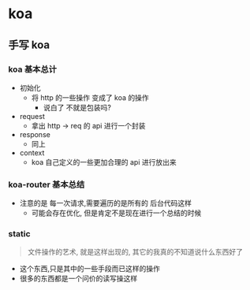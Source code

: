 # koa

## 手写 koa

### koa 基本总计

- 初始化
  - 将 http 的一些操作 变成了 koa 的操作
    - 说白了 不就是包装吗?
- request
  - 拿出 http -> req 的 api 进行一个封装
- response
  - 同上
- context
  - koa 自己定义的一些更加合理的 api 进行放出来

### koa-router 基本总结

- 注意的是 每一次请求,需要遍历的是所有的 后台代码这样
  - 可能会存在优化, 但是肯定不是现在进行一个总结的时候

### static

> 文件操作的艺术, 就是这样出现的, 其它的我真的不知道说什么东西好了

- 这个东西,只是其中的一些手段而已这样的操作
- 很多的东西都是一个问价的读写操这样

